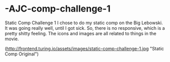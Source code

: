 # -AJC-comp-challenge-1
Static Comp Challenge 1
I chose to do my static comp on the Big Lebowski. It was going really well, until I got sick. So, there is no responsive, which is a pretty shitty feeling. The icons and images are all related to things in the movie. 

(http://frontend.turing.io/assets/images/static-comp-challenge-1.jpg "Static Comp Original") 
